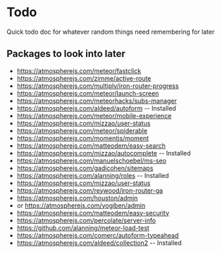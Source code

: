 # Todo
Quick todo doc for whatever random things need remembering for later

## Packages to look into later
* https://atmospherejs.com/meteor/fastclick
* https://atmospherejs.com/zimme/active-route
* https://atmospherejs.com/multiply/iron-router-progress
* https://atmospherejs.com/meteor/launch-screen
* https://atmospherejs.com/meteorhacks/subs-manager
* https://atmospherejs.com/aldeed/autoform -- Installed
* https://atmospherejs.com/meteor/mobile-experience
* https://atmospherejs.com/mizzao/user-status
* https://atmospherejs.com/meteor/spiderable
* https://atmospherejs.com/momentjs/moment
* https://atmospherejs.com/matteodem/easy-search
* https://atmospherejs.com/mizzao/autocomplete -- Installed
* https://atmospherejs.com/manuelschoebel/ms-seo
* https://atmospherejs.com/gadicohen/sitemaps
* https://atmospherejs.com/alanning/roles -- Installed
* https://atmospherejs.com/mizzao/user-status
* https://atmospherejs.com/reywood/iron-router-ga
* https://atmospherejs.com/houston/admin
 * or https://atmospherejs.com/yogiben/admin
* https://atmospherejs.com/matteodem/easy-security
* https://atmospherejs.com/percolate/server-info
* https://github.com/alanning/meteor-load-test
* https://atmospherejs.com/comerc/autoform-typeahead
* https://atmospherejs.com/aldeed/collection2 -- Installed
